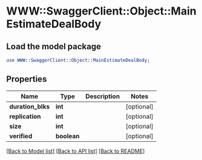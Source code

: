 # WWW::SwaggerClient::Object::MainEstimateDealBody

## Load the model package
```perl
use WWW::SwaggerClient::Object::MainEstimateDealBody;
```

## Properties
Name | Type | Description | Notes
------------ | ------------- | ------------- | -------------
**duration_blks** | **int** |  | [optional] 
**replication** | **int** |  | [optional] 
**size** | **int** |  | [optional] 
**verified** | **boolean** |  | [optional] 

[[Back to Model list]](../README.md#documentation-for-models) [[Back to API list]](../README.md#documentation-for-api-endpoints) [[Back to README]](../README.md)


